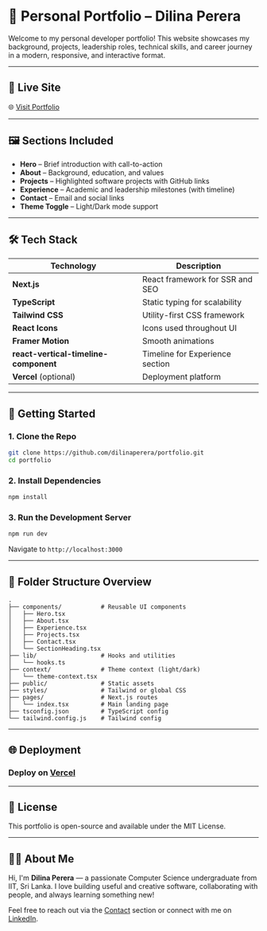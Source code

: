 # 💼 Personal Portfolio – Dilina Perera

Welcome to my personal developer portfolio! This website showcases my background, projects, leadership roles, technical skills, and career journey in a modern, responsive, and interactive format.

---

## 🔗 Live Site

🌐 [Visit Portfolio](portfolio-website-murex-two-74.vercel.app)


---

## 🖼️ Sections Included

* **Hero** – Brief introduction with call-to-action
* **About** – Background, education, and values
* **Projects** – Highlighted software projects with GitHub links
* **Experience** – Academic and leadership milestones (with timeline)
* **Contact** – Email and social links
* **Theme Toggle** – Light/Dark mode support

---

## 🛠️ Tech Stack

| Technology                            | Description                     |
| ------------------------------------- | ------------------------------- |
| **Next.js**                           | React framework for SSR and SEO |
| **TypeScript**                        | Static typing for scalability   |
| **Tailwind CSS**                      | Utility-first CSS framework     |
| **React Icons**                       | Icons used throughout UI        |
| **Framer Motion**                     | Smooth animations               |
| **react-vertical-timeline-component** | Timeline for Experience section |
| **Vercel** (optional)                 | Deployment platform             |

---

## 🚀 Getting Started

### 1. Clone the Repo

```bash
git clone https://github.com/dilinaperera/portfolio.git
cd portfolio
```

### 2. Install Dependencies

```bash
npm install
```

### 3. Run the Development Server

```bash
npm run dev
```

Navigate to `http://localhost:3000`

---

## 🔧 Folder Structure Overview

```
.
├── components/           # Reusable UI components
│   ├── Hero.tsx
│   ├── About.tsx
│   ├── Experience.tsx
│   ├── Projects.tsx
│   ├── Contact.tsx
│   └── SectionHeading.tsx
├── lib/                  # Hooks and utilities
│   └── hooks.ts
├── context/              # Theme context (light/dark)
│   └── theme-context.tsx
├── public/               # Static assets
├── styles/               # Tailwind or global CSS
├── pages/                # Next.js routes
│   └── index.tsx         # Main landing page
├── tsconfig.json         # TypeScript config
└── tailwind.config.js    # Tailwind config
```

---

## 🌐 Deployment

### Deploy on [Vercel](https://portfolio-website-murex-two-74.vercel.app/)

---

## 📄 License

This portfolio is open-source and available under the MIT License.

---

## 🙋‍♂️ About Me

Hi, I'm **Dilina Perera** — a passionate Computer Science undergraduate from IIT, Sri Lanka. I love building useful and creative software, collaborating with people, and always learning something new!

Feel free to reach out via the [Contact](portfolio-website-murex-two-74.vercel.app) section or connect with me on [LinkedIn](https://www.linkedin.com/in/dilina-c-perera/).
